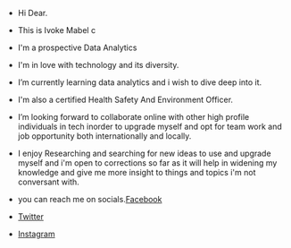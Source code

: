 - Hi Dear.

- This is Ivoke Mabel c


- I'm a prospective Data Analytics


- I'm in love with technology and its diversity.


- I’m currently learning data analytics and i wish to dive deep into it.

- I'm also a certified Health Safety And Environment Officer.


- I’m looking forward to collaborate online with other high profile individuals in tech inorder to upgrade myself and opt for team work and job opportunity both internationally and locally.


- I enjoy Researching and searching for new ideas to use and upgrade myself and i'm open to corrections so far as it will help in widening my knowledge and give me more insight to things and topics i'm not conversant with.


- you can reach me on socials.[Facebook](https://www.facebook.com/profile.php?id=61572402830491)
- [Twitter](https://x.com/settings/account)
- [Instagram](https://www.instagram.com/?utm_source=pwa_homescreen&__pwa=1)

